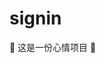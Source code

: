 # signin

🤣 这是一份心情项目 🤣

<!--
😁😂😃
😄😆😅
😉😊😋
👐🤣😆
😆😆👍
😆👐
😉
😉😉😉

git checkout -b feature/mood19

git checkout -b feature/07
-->
